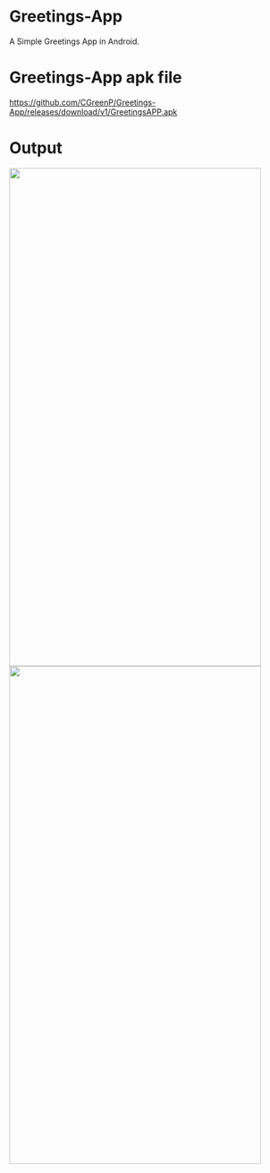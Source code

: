 # Greetings-App
A Simple Greetings App in Android.

# Greetings-App apk file
https://github.com/CGreenP/Greetings-App/releases/download/v1/GreetingsAPP.apk

# Output
<img src="https://github.com/CGreenP/Greetings-App/assets/56307530/c1ae83df-87fe-40fc-b429-3a5fe349c314" width=450 height=889>

<img src="https://github.com/CGreenP/Greetings-App/assets/56307530/049e0b01-ad71-456e-a898-17ffd5125391" width=450 height=889>
